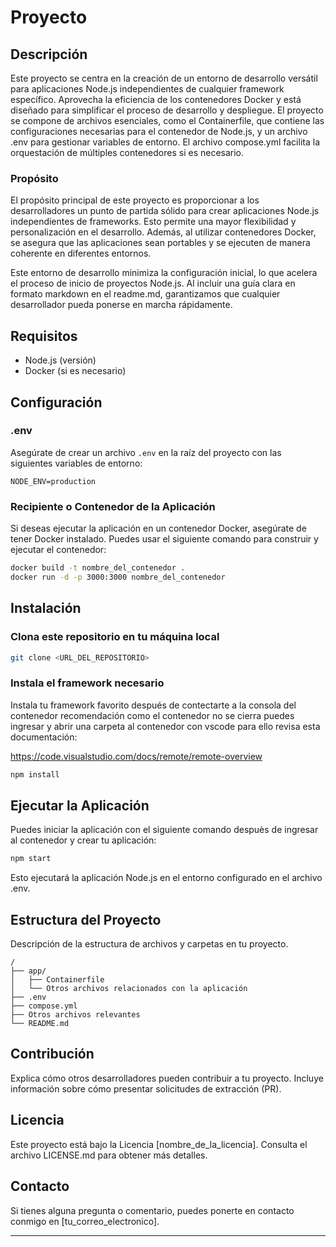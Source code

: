 # Proyecto

## Descripción

Este proyecto se centra en la creación de un entorno de desarrollo versátil para aplicaciones Node.js independientes de cualquier framework específico. Aprovecha la eficiencia de los contenedores Docker y está diseñado para simplificar el proceso de desarrollo y despliegue. El proyecto se compone de archivos esenciales, como el Containerfile, que contiene las configuraciones necesarias para el contenedor de Node.js, y un archivo .env para gestionar variables de entorno. El archivo compose.yml facilita la orquestación de múltiples contenedores si es necesario.

### Propósito

El propósito principal de este proyecto es proporcionar a los desarrolladores un punto de partida sólido para crear aplicaciones Node.js independientes de frameworks. Esto permite una mayor flexibilidad y personalización en el desarrollo. Además, al utilizar contenedores Docker, se asegura que las aplicaciones sean portables y se ejecuten de manera coherente en diferentes entornos.

Este entorno de desarrollo minimiza la configuración inicial, lo que acelera el proceso de inicio de proyectos Node.js. Al incluir una guía clara en formato markdown en el readme.md, garantizamos que cualquier desarrollador pueda ponerse en marcha rápidamente.

## Requisitos

- Node.js (versión)
- Docker (si es necesario)

## Configuración

### .env

Asegúrate de crear un archivo `.env` en la raíz del proyecto con las siguientes variables de entorno:

``` make
NODE_ENV=production
```

### Recipiente o Contenedor de la Aplicación

Si deseas ejecutar la aplicación en un contenedor Docker, asegúrate de tener Docker instalado. Puedes usar el siguiente comando para construir y ejecutar el contenedor:

```bash
docker build -t nombre_del_contenedor .
docker run -d -p 3000:3000 nombre_del_contenedor
```

## Instalación

### Clona este repositorio en tu máquina local

```bash
git clone <URL_DEL_REPOSITORIO>
```

### Instala el framework necesario

Instala tu framework favorito después de contectarte a la consola del contenedor recomendación como el contenedor no se cierra puedes ingresar y abrir una carpeta al contenedor con vscode
para ello revisa esta documentación:

<https://code.visualstudio.com/docs/remote/remote-overview>

```bash
npm install
```

## Ejecutar la Aplicación

Puedes iniciar la aplicación con el siguiente comando despuès de ingresar al contenedor y crear tu aplicación:

```bash
npm start
```

Esto ejecutará la aplicación Node.js en el entorno configurado en el archivo .env.

## Estructura del Proyecto

Descripción de la estructura de archivos y carpetas en tu proyecto.

``` list
/
├── app/
│   ├── Containerfile
│   └── Otros archivos relacionados con la aplicación
├── .env
├── compose.yml
├── Otros archivos relevantes
└── README.md
```

## Contribución

Explica cómo otros desarrolladores pueden contribuir a tu proyecto. Incluye información sobre cómo presentar solicitudes de extracción (PR).

## Licencia

Este proyecto está bajo la Licencia [nombre_de_la_licencia]. Consulta el archivo LICENSE.md para obtener más detalles.

## Contacto

Si tienes alguna pregunta o comentario, puedes ponerte en contacto conmigo en [tu_correo_electronico].

---
